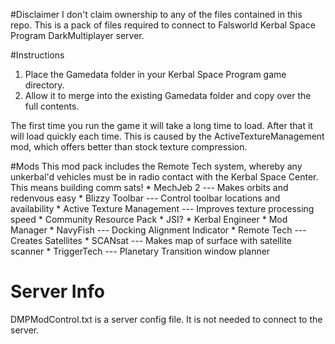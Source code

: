#Disclaimer
I don't claim ownership to any of the files contained in this repo. This is a pack of files required to connect to Falsworld Kerbal Space Program DarkMultiplayer server.

#Instructions
1. Place the Gamedata folder in your Kerbal Space Program game directory. 
1. Allow it to merge into the existing Gamedata folder and copy over the full contents.

The first time you run the game it will take a long time to load. After that it will load quickly each time. This is caused by the ActiveTextureManagement mod, which offers better than stock texture compression.

#Mods
This mod pack includes the Remote Tech system, whereby any unkerbal'd vehicles must be in radio contact with the Kerbal Space Center. This means building comm sats!
	* MechJeb 2 --- Makes orbits and redenvous easy
	* Blizzy Toolbar --- Control toolbar locations and availability
	* Active Texture Management --- Improves texture processing speed
	* Community Resource Pack
	* JSI?
	* Kerbal Engineer
	* Mod Manager
	* NavyFish  --- Docking Alignment Indicator
	* Remote Tech --- Creates Satellites
	* SCANsat --- Makes map of surface with satellite scanner
	* TriggerTech --- Planetary Transition window planner

# Server Info
DMPModControl.txt is a server config file. It is not needed to connect to the server.
